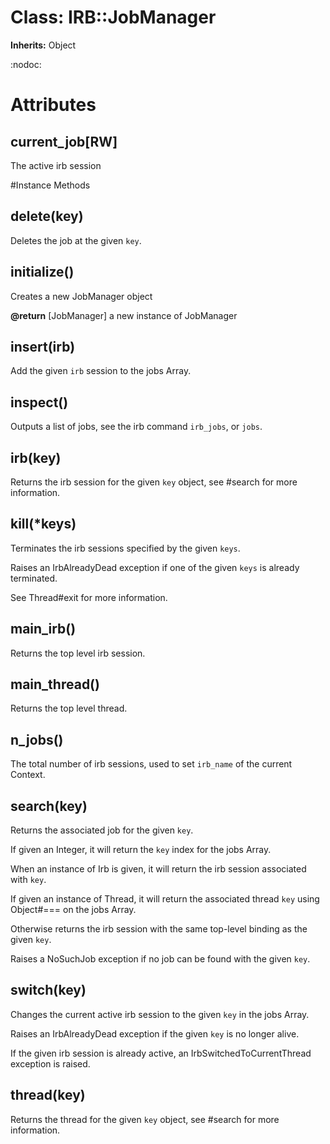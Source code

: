 # Class: IRB::JobManager
**Inherits:** Object
    

:nodoc:


# Attributes
## current_job[RW] [](#attribute-i-current_job)
The active irb session


#Instance Methods
## delete(key) [](#method-i-delete)
Deletes the job at the given `key`.

## initialize() [](#method-i-initialize)
Creates a new JobManager object

**@return** [JobManager] a new instance of JobManager

## insert(irb) [](#method-i-insert)
Add the given `irb` session to the jobs Array.

## inspect() [](#method-i-inspect)
Outputs a list of jobs, see the irb command `irb_jobs`, or `jobs`.

## irb(key) [](#method-i-irb)
Returns the irb session for the given `key` object, see #search for more
information.

## kill(*keys) [](#method-i-kill)
Terminates the irb sessions specified by the given `keys`.

Raises an IrbAlreadyDead exception if one of the given `keys` is already
terminated.

See Thread#exit for more information.

## main_irb() [](#method-i-main_irb)
Returns the top level irb session.

## main_thread() [](#method-i-main_thread)
Returns the top level thread.

## n_jobs() [](#method-i-n_jobs)
The total number of irb sessions, used to set `irb_name` of the current
Context.

## search(key) [](#method-i-search)
Returns the associated job for the given `key`.

If given an Integer, it will return the `key` index for the jobs Array.

When an instance of Irb is given, it will return the irb session associated
with `key`.

If given an instance of Thread, it will return the associated thread `key`
using Object#=== on the jobs Array.

Otherwise returns the irb session with the same top-level binding as the given
`key`.

Raises a NoSuchJob exception if no job can be found with the given `key`.

## switch(key) [](#method-i-switch)
Changes the current active irb session to the given `key` in the jobs Array.

Raises an IrbAlreadyDead exception if the given `key` is no longer alive.

If the given irb session is already active, an IrbSwitchedToCurrentThread
exception is raised.

## thread(key) [](#method-i-thread)
Returns the thread for the given `key` object, see #search for more
information.

